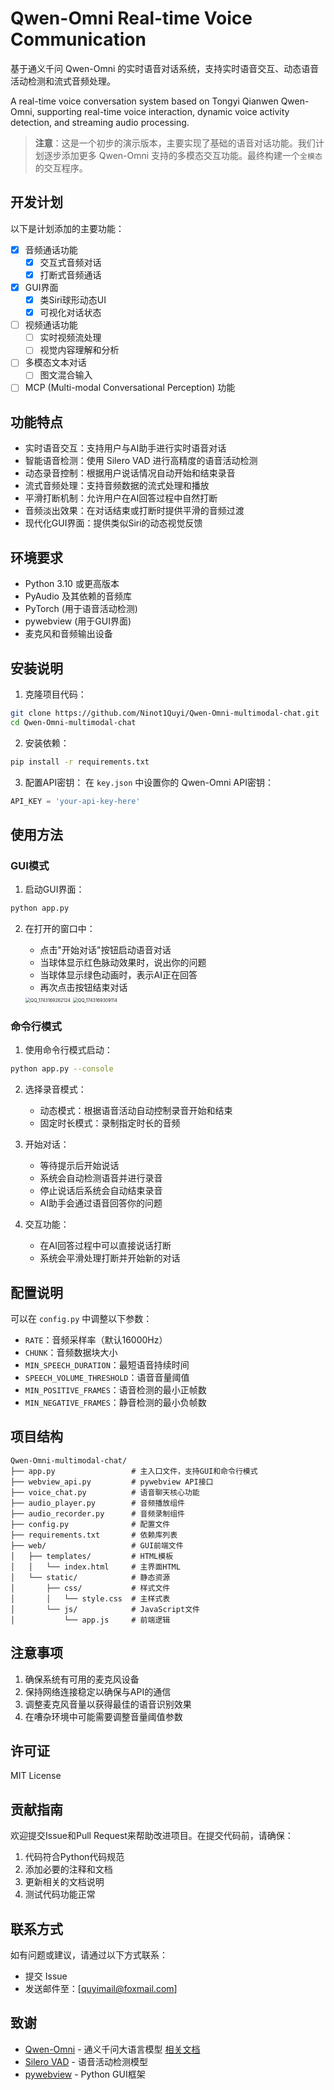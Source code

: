 # Qwen-Omni Real-time Voice Communication

基于通义千问 Qwen-Omni 的实时语音对话系统，支持实时语音交互、动态语音活动检测和流式音频处理。

A real-time voice conversation system based on Tongyi Qianwen Qwen-Omni, supporting real-time voice interaction, dynamic voice activity detection, and streaming audio processing.

> **注意**：这是一个初步的演示版本，主要实现了基础的语音对话功能。我们计划逐步添加更多 Qwen-Omni 支持的多模态交互功能。最终构建一个`全模态`的交互程序。

## 开发计划

以下是计划添加的主要功能：
- [x] 音频通话功能
  - [x] 交互式音频对话
  - [x] 打断式音频通话
- [x] GUI界面
  - [x] 类Siri球形动态UI
  - [x] 可视化对话状态
- [ ] 视频通话功能
  - [ ] 实时视频流处理
  - [ ] 视觉内容理解和分析
- [ ] 多模态文本对话
  - [ ] 图文混合输入
  
- [ ] MCP (Multi-modal Conversational Perception) 功能

## 功能特点

- 实时语音交互：支持用户与AI助手进行实时语音对话
- 智能语音检测：使用 Silero VAD 进行高精度的语音活动检测
- 动态录音控制：根据用户说话情况自动开始和结束录音
- 流式音频处理：支持音频数据的流式处理和播放
- 平滑打断机制：允许用户在AI回答过程中自然打断
- 音频淡出效果：在对话结束或打断时提供平滑的音频过渡
- 现代化GUI界面：提供类似Siri的动态视觉反馈

## 环境要求

- Python 3.10 或更高版本
- PyAudio 及其依赖的音频库
- PyTorch (用于语音活动检测)
- pywebview (用于GUI界面)
- 麦克风和音频输出设备

## 安装说明

1. 克隆项目代码：
```bash
git clone https://github.com/Ninot1Quyi/Qwen-Omni-multimodal-chat.git
cd Qwen-Omni-multimodal-chat
```

2. 安装依赖：
```bash
pip install -r requirements.txt
```

3. 配置API密钥：
在 `key.json` 中设置你的 Qwen-Omni API密钥：
```python
API_KEY = 'your-api-key-here'
```

## 使用方法

### GUI模式

1. 启动GUI界面：
```bash
python app.py
```

2. 在打开的窗口中：
   - 点击"开始对话"按钮启动语音对话
   - 当球体显示红色脉动效果时，说出你的问题
   - 当球体显示绿色动画时，表示AI正在回答
   - 再次点击按钮结束对话
   
   <img src="https://github.com/Ninot1Quyi/Qwen-Omni-multimodal-chat/blob/main/assets/GUI-1.png" alt="QQ_1743169262124" style="zoom:50%;" />
   
   <img src="https://github.com/Ninot1Quyi/Qwen-Omni-multimodal-chat/blob/main/assets/GUI-1.png" alt="QQ_1743169309114" style="zoom:50%;" />

### 命令行模式

1. 使用命令行模式启动：
```bash
python app.py --console
```

2. 选择录音模式：
   - 动态模式：根据语音活动自动控制录音开始和结束
   - 固定时长模式：录制指定时长的音频

3. 开始对话：
   - 等待提示后开始说话
   - 系统会自动检测语音并进行录音
   - 停止说话后系统会自动结束录音
   - AI助手会通过语音回答你的问题

4. 交互功能：
   - 在AI回答过程中可以直接说话打断
   - 系统会平滑处理打断并开始新的对话

## 配置说明

可以在 `config.py` 中调整以下参数：

- `RATE`：音频采样率（默认16000Hz）
- `CHUNK`：音频数据块大小
- `MIN_SPEECH_DURATION`：最短语音持续时间
- `SPEECH_VOLUME_THRESHOLD`：语音音量阈值
- `MIN_POSITIVE_FRAMES`：语音检测的最小正帧数
- `MIN_NEGATIVE_FRAMES`：静音检测的最小负帧数

## 项目结构

```
Qwen-Omni-multimodal-chat/
├── app.py                 # 主入口文件，支持GUI和命令行模式
├── webview_api.py         # pywebview API接口
├── voice_chat.py          # 语音聊天核心功能
├── audio_player.py        # 音频播放组件
├── audio_recorder.py      # 音频录制组件
├── config.py              # 配置文件
├── requirements.txt       # 依赖库列表
├── web/                   # GUI前端文件
│   ├── templates/         # HTML模板
│   │   └── index.html     # 主界面HTML
│   └── static/            # 静态资源
│       ├── css/           # 样式文件
│       │   └── style.css  # 主样式表
│       └── js/            # JavaScript文件
│           └── app.js     # 前端逻辑
```

## 注意事项

1. 确保系统有可用的麦克风设备
2. 保持网络连接稳定以确保与API的通信
3. 调整麦克风音量以获得最佳的语音识别效果
4. 在嘈杂环境中可能需要调整音量阈值参数

## 许可证

MIT License

## 贡献指南

欢迎提交Issue和Pull Request来帮助改进项目。在提交代码前，请确保：

1. 代码符合Python代码规范
2. 添加必要的注释和文档
3. 更新相关的文档说明
4. 测试代码功能正常

## 联系方式

如有问题或建议，请通过以下方式联系：

- 提交 Issue
- 发送邮件至：[quyimail@foxmail.com]

## 致谢

- [Qwen-Omni](https://github.com/QwenLM/Qwen2.5-Omni) - 通义千问大语言模型 [相关文档](https://help.aliyun.com/zh/model-studio/user-guide/qwen-omni?spm=a2c4g.11186623.0.0.5aefb0a8nJc2z7#db6d0ff7c371y)
- [Silero VAD](https://github.com/snakers4/silero-vad) - 语音活动检测模型 
- [pywebview](https://pywebview.flowrl.com/) - Python GUI框架

